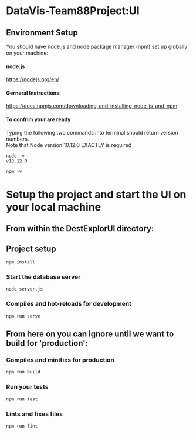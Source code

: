 # DataVis-Team88Project:UI

## Environment Setup
You should have node.js and node package manager (npm) set up globally on your machine:

#### node.js
https://nodejs.org/en/

#### Gerneral Instructions:
https://docs.npmjs.com/downloading-and-installing-node-js-and-npm

#### To confrim your are ready
Typing the following two commands into terminal should return version numbers.  
Note that Node version 10.12.0 EXACTLY is required
```
node -v
v10.12.0
```
```
npm -v
```


# Setup the project and start the UI on your local machine

## From within the DestExplorUI directory:

## Project setup
```
npm install
```

### Start the database server
```
node server.js
```

### Compiles and hot-reloads for development
```
npm run serve
```

## From here on you can ignore until we want to build for 'production':

### Compiles and minifies for production
```
npm run build
```

### Run your tests
```
npm run test
```

### Lints and fixes files
```
npm run lint
```
